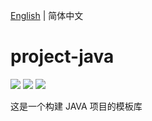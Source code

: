 [English](./README.md) | 简体中文

# project-java

[![](https://img.shields.io/badge/maven-3.9.7-02303a.svg?style=flat-square)](https://maven.apache.org/download.cgi)
[![](https://img.shields.io/badge/java-17-fb9d40.svg?style=flat-square)](https://www.oracle.com/technetwork/java/javase/downloads/index.html)
[![](https://img.shields.io/dub/l/vibe-d.svg?style=flat-square)](https://tldrlegal.com/license/mit-license)

这是一个构建 JAVA 项目的模板库
